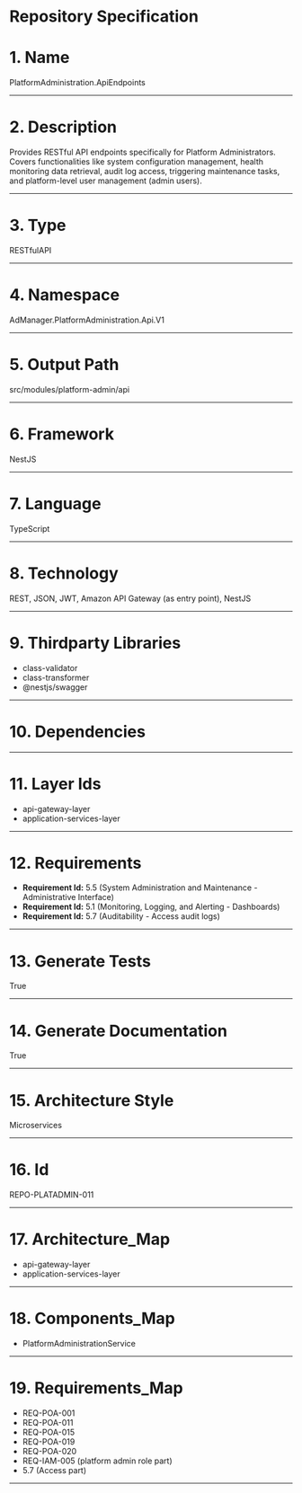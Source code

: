 # Repository Specification

# 1. Name
PlatformAdministration.ApiEndpoints


---

# 2. Description
Provides RESTful API endpoints specifically for Platform Administrators. Covers functionalities like system configuration management, health monitoring data retrieval, audit log access, triggering maintenance tasks, and platform-level user management (admin users).


---

# 3. Type
RESTfulAPI


---

# 4. Namespace
AdManager.PlatformAdministration.Api.V1


---

# 5. Output Path
src/modules/platform-admin/api


---

# 6. Framework
NestJS


---

# 7. Language
TypeScript


---

# 8. Technology
REST, JSON, JWT, Amazon API Gateway (as entry point), NestJS


---

# 9. Thirdparty Libraries

- class-validator
- class-transformer
- @nestjs/swagger


---

# 10. Dependencies



---

# 11. Layer Ids

- api-gateway-layer
- application-services-layer


---

# 12. Requirements

- **Requirement Id:** 5.5 (System Administration and Maintenance - Administrative Interface)  
- **Requirement Id:** 5.1 (Monitoring, Logging, and Alerting - Dashboards)  
- **Requirement Id:** 5.7 (Auditability - Access audit logs)  


---

# 13. Generate Tests
True


---

# 14. Generate Documentation
True


---

# 15. Architecture Style
Microservices


---

# 16. Id
REPO-PLATADMIN-011


---

# 17. Architecture_Map

- api-gateway-layer
- application-services-layer


---

# 18. Components_Map

- PlatformAdministrationService


---

# 19. Requirements_Map

- REQ-POA-001
- REQ-POA-011
- REQ-POA-015
- REQ-POA-019
- REQ-POA-020
- REQ-IAM-005 (platform admin role part)
- 5.7 (Access part)


---

